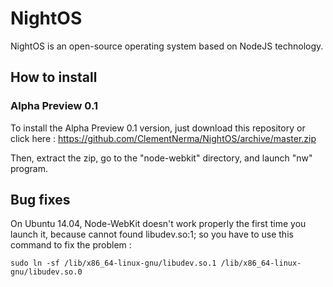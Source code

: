 # NightOS

NightOS is an open-source operating system based on NodeJS technology.

## How to install

### Alpha Preview 0.1

To install the Alpha Preview 0.1 version, just download this repository or click here : https://github.com/ClementNerma/NightOS/archive/master.zip

Then, extract the zip, go to the "node-webkit" directory, and launch "nw" program.

## Bug fixes

On Ubuntu 14.04, Node-WebKit doesn't work properly the first time you launch it, because cannot found libudev.so:1; so you have to use this command to fix the problem :

```sudo ln -sf /lib/x86_64-linux-gnu/libudev.so.1 /lib/x86_64-linux-gnu/libudev.so.0```
